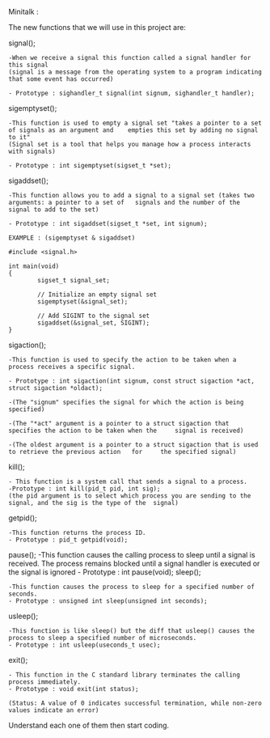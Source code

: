 Minitalk :

The new functions that we will use in this project are:

signal();

	-When we receive a signal this function called a signal handler for this signal
	(signal is a message from the operating system to a program indicating that some event has occurred)

	- Prototype : sighandler_t signal(int signum, sighandler_t handler);

sigemptyset();

	-This function is used to empty a signal set "takes a pointer to a set of signals as an argument and 	empties this set by adding no signal to it"
	(Signal set is a tool that helps you manage how a process interacts with signals)

	- Prototype : int sigemptyset(sigset_t *set);

sigaddset();
	
	-This function allows you to add a signal to a signal set (takes two arguments: a pointer to a set of 	signals and the number of the signal to add to the set)
	
	- Prototype : int sigaddset(sigset_t *set, int signum);

	EXAMPLE : (sigemptyset & sigaddset)

	#include <signal.h>

	int main(void)
	{
    		sigset_t signal_set;

    		// Initialize an empty signal set
    		sigemptyset(&signal_set);

    		// Add SIGINT to the signal set
    		sigaddset(&signal_set, SIGINT);
	}

sigaction();
	
	-This function is used to specify the action to be taken when a process receives a specific signal.
	
	- Prototype : int sigaction(int signum, const struct sigaction *act, struct sigaction *oldact);
	
	-(The "signum" specifies the signal for which the action is being specified)
	
	-(The "*act" argument is a pointer to a struct sigaction that specifies the action to be taken when the 	signal is received)
	
	-(The oldest argument is a pointer to a struct sigaction that is used to retrieve the previous action 	for 	the specified signal)

kill();

	- This function is a system call that sends a signal to a process.
	-Prototype : int kill(pid_t pid, int sig);
	(the pid argument is to select which process you are sending to the signal, and the sig is the type of the 	signal)

getpid();

	-This function returns the process ID.
	- Prototype : pid_t getpid(void);

pause();
	-This function causes the calling process to sleep until a signal is received. The process remains blocked 	until a signal handler is executed or the signal is ignored
	- Prototype : int pause(void);
sleep();

	-This function causes the process to sleep for a specified number of seconds.
	- Prototype : unsigned int sleep(unsigned int seconds);
	
usleep();
	
	-This function is like sleep() but the diff that usleep() causes the process to sleep a specified number of microseconds.
	- Prototype : int usleep(useconds_t usec);
exit();

	- This function in the C standard library terminates the calling process immediately.
	- Prototype : void exit(int status);

	(Status: A value of 0 indicates successful termination, while non-zero values indicate an error)

Understand each one of them then start coding.
